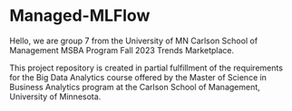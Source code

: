 # Managed-MLFlow

Hello, we are group 7 from the University of MN Carlson School of Management MSBA Program Fall 2023 Trends Marketplace.




This project repository is created in partial fulfillment of the requirements for the Big Data Analytics course offered by the Master of Science in Business Analytics program at the Carlson School of Management, University of Minnesota.

